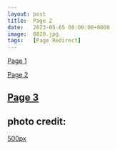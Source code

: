 ```yaml
---
layout: post
title:  Page 2
date:   2023-05-05 00:00:00+0800
image:  0020.jpg
tags:   [Page Redirect]
---
```

[Page 1](https://maomaocv.github.io)

[Page 2](https://maomaocv.github.io/page/2/)

[Page 3](https://maomaocv.github.io/page/3/)
---
## photo credit: 
[500px](https://500px.com/photo/1057063964/weltwunder-wonder-of-the-world-by-thomasz)


